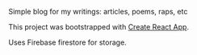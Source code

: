 Simple blog for my writings: articles, poems, raps, etc

This project was bootstrapped with [Create React App](https://github.com/facebook/create-react-app). 

Uses Firebase firestore for storage.

